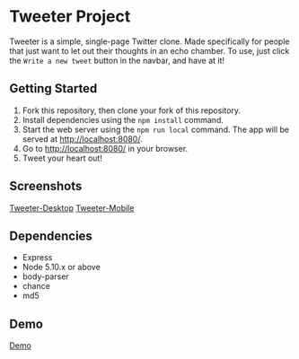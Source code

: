 # Tweeter Project

Tweeter is a simple, single-page Twitter clone. Made specifically for people that just want to let out their thoughts in an echo chamber.
To use, just click the `Write a new tweet` button in the navbar, and have at it!

## Getting Started

1. Fork this repository, then clone your fork of this repository.
2. Install dependencies using the `npm install` command.
3. Start the web server using the `npm run local` command. The app will be served at <http://localhost:8080/>.
4. Go to <http://localhost:8080/> in your browser.
5. Tweet your heart out!

## Screenshots
[Tweeter-Desktop](./public/images/tweet-newtweet.png)
[Tweeter-Mobile](./public/images/tweet-mobile2.png)

## Dependencies

- Express
- Node 5.10.x or above
- body-parser
- chance
- md5

## Demo
[Demo](https://user-images.githubusercontent.com/46451257/129251275-d547685f-8996-41df-80d4-1bd76a5b8c13.mp4)
